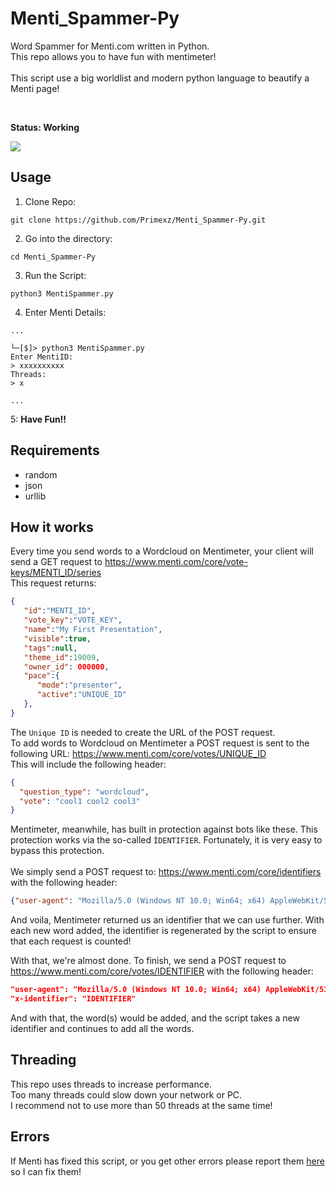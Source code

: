# Menti_Spammer-Py

Word Spammer for Menti.com written in Python.<br>
This repo allows you to have fun with mentimeter!
<br><br>
This script use a big worldlist and modern python language to beautify a Menti page!

<br>

**Status: Working**

![](https://i.imgur.com/kPb99nn.png)

## Usage
1. Clone Repo:
```
git clone https://github.com/Primexz/Menti_Spammer-Py.git
```

2. Go into the directory:
```
cd Menti_Spammer-Py
```

3. Run the Script:
```
python3 MentiSpammer.py
```

4. Enter Menti Details:
```
...

└─[$]> python3 MentiSpammer.py
Enter MentiID:
> xxxxxxxxxx
Threads:
> x

...
```
5: **Have Fun!!**

## Requirements
- random
- json
- urllib

## How it works
Every time you send words to a Wordcloud on Mentimeter, your client will send a GET request to https://www.menti.com/core/vote-keys/MENTI_ID/series
<br>This request returns:
```json
{
   "id":"MENTI_ID",
   "vote_key":"VOTE_KEY",
   "name":"My First Presentation",
   "visible":true,
   "tags":null,
   "theme_id":19009,
   "owner_id": 000000,
   "pace":{
      "mode":"presenter",
      "active":"UNIQUE_ID"
   },
}
```

The ``Unique ID`` is needed to create the URL of the POST request.
<br> To add words to Wordcloud on Mentimeter a POST request is sent to the following URL: https://www.menti.com/core/votes/UNIQUE_ID
<br>
This will include the following header:
```json
{
  "question_type": "wordcloud",
  "vote": "cool1 cool2 cool3"
}

```
Mentimeter, meanwhile, has built in protection against bots like these. This protection works via the so-called ``ÌDENTIFIER``.
Fortunately, it is very easy to bypass this protection.
<br><br>
We simply send a POST request to: https://www.menti.com/core/identifiers
with the following header:

```json
{"user-agent": "Mozilla/5.0 (Windows NT 10.0; Win64; x64) AppleWebKit/537.36 (KHTML, like Gecko) Chrome/92.0.4515.159 Safari/537.36"}
```
And voila, Mentimeter returned us an identifier that we can use further. With each new word added, the identifier is regenerated by the script to ensure that each request is counted!

With that, we're almost done. To finish, we send a POST request to https://www.menti.com/core/votes/IDENTIFIER with the following header: 
```json
"user-agent": "Mozilla/5.0 (Windows NT 10.0; Win64; x64) AppleWebKit/537.36 (KHTML, like Gecko) Chrome/92.0.4515.159 Safari/537.36",
"x-identifier": "IDENTIFIER"
```
And with that, the word(s) would be added, and the script takes a new identifier and continues to add all the words.

## Threading
This repo uses threads to increase performance.<br>
Too many threads could slow down your network or PC.<br>
I recommend not to use more than 50 threads at the same time!

## Errors
If Menti has fixed this script, or you get other errors please report them [here](https://github.com/Primexz/Menti_Spammer-Py/issues) so I can fix them!



